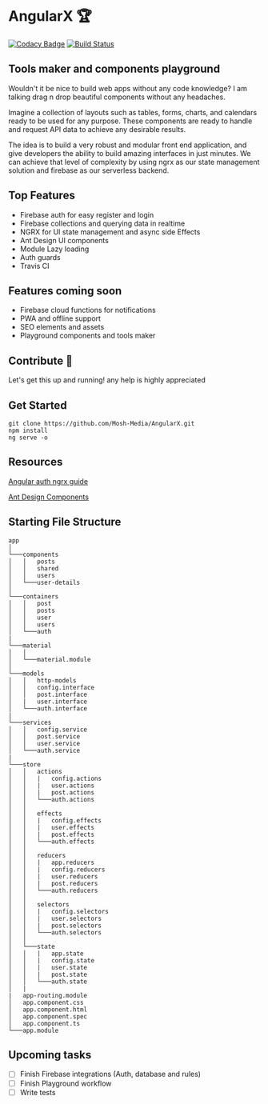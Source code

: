 # AngularX 🏆

[![Codacy Badge](https://api.codacy.com/project/badge/Grade/6825a5f1db8f4856aa48f38121f2f993)](https://app.codacy.com/app/Mosh-Media/AngularX?utm_source=github.com&utm_medium=referral&utm_content=Mosh-Media/AngularX&utm_campaign=Badge_Grade_Dashboard)
[![Build Status](https://travis-ci.com/Mosh-Media/AngularX.svg?branch=master)](https://travis-ci.com/Mosh-Media/AngularX)


## Tools maker and components playground 

Wouldn't it be nice to build web apps without any code knowledge? I am talking drag n drop beautiful components without any headaches.

Imagine a collection of layouts such as tables, forms, charts, and calendars ready to be used for any purpose. These components are ready to handle and request API data to achieve any desirable results.

The idea is to build a very robust and modular front end application, and give developers the ability to build amazing interfaces in just minutes. We can achieve that level of complexity by using ngrx as our state management solution and firebase as our serverless backend.


## Top Features

- Firebase auth for easy register and login 
- Firebase collections and querying data in realtime
- NGRX for UI state management and async side Effects
- Ant Design UI components
- Module Lazy loading
- Auth guards
- Travis CI


## Features coming soon

- Firebase cloud functions for notifications
- PWA and offline support
- SEO elements and assets
- Playground components and tools maker


## Contribute 💙

Let's get this up and running! any help is highly appreciated

## Get Started

```
git clone https://github.com/Mosh-Media/AngularX.git
npm install
ng serve -o
```


## Resources

[Angular auth ngrx guide](https://angularfirebase.com/lessons/ngrx-with-firebase-auth-google-oauth-login/)

[Ant Design Components](https://ng.ant.design/docs/introduce/en)


## Starting File Structure

```
app
│
└───components
│   │   posts
│   │   shared
│   │   users
│   └───user-details
│
└───containers
│   │   post
│   │   posts
│   │   user
│   │   users
│   └───auth
|
└───material
│   │
│   └───material.module
│
└───models
│   │   http-models
│   │   config.interface
│   │   post.interface
│   |   user.interface
│   └───auth.interface
|
└───services
│   │   config.service
│   │   post.service
│   │   user.service
│   └───auth.service
|
└───store
│   │   actions
│   │   |   config.actions
│   │   |   user.actions
│   │   |   post.actions
│   │   └───auth.actions
│   │
│   │   effects
│   │   |   config.effects
│   │   |   user.effects
│   │   |   post.effects
│   │   └───auth.effects
│   │
│   │   reducers
│   │   |   app.reducers
│   │   |   config.reducers
│   │   |   user.reducers
│   │   |   post.reducers
│   │   └───auth.reducers
│   │
│   │   selectors
│   │   |   config.selectors
│   │   |   user.selectors
│   │   |   post.selectors
│   │   └───auth.selectors
│   │
│   └───state
│   │   |   app.state
│   │   |   config.state
│   │   |   user.state
│   │   |   post.state
│   │   └───auth.state
│   |
|   app-routing.module
│   app.component.css
│   app.component.html
│   app.component.spec
│   app.component.ts
└───app.module
```

## Upcoming tasks

- [ ] Finish Firebase integrations (Auth, database and rules)
- [ ] Finish Playground workflow
- [ ] Write tests
